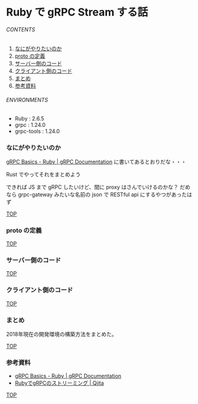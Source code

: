 # Ruby で gRPC Stream する話
<a id="top"></a>

###### CONTENTS

1. [なにがやりたいのか](#purpose)
1. [proto の定義](#define-proto)
1. [サーバー側のコード](#server)
1. [クライアント側のコード](#client)
1. [まとめ](#postscript)
1. [参考資料](#reference)


###### ENVIRONMENTS

- Ruby : 2.6.5
- grpc : 1.24.0
- grpc-tools : 1.24.0


<a id="purpose"></a>
### なにがやりたいのか

[gRPC Basics - Ruby | gRPC Documentation](https://grpc.io/docs/tutorials/basic/ruby/) に書いてあるとおりだな・・・

Rust でやってそれをまとめよう

できれば JS まで gRPC したいけど、間に proxy はさんでいけるのかな？
だめなら grpc-gateway みたいな名前の json で RESTful api にするやつがあったはず


[TOP](#top)
<a id="define-proto"></a>
### proto の定義


[TOP](#top)
<a id="server"></a>
### サーバー側のコード


[TOP](#top)
<a id="client"></a>
### クライアント側のコード


[TOP](#top)
<a id="postscript"></a>
### まとめ

2018年現在の開発環境の構築方法をまとめた。


[TOP](#top)
<a id="reference"></a>
### 参考資料

- [gRPC Basics - Ruby | gRPC Documentation](https://grpc.io/docs/tutorials/basic/ruby/)
- [RubyでgRPCのストリーミング | Qiita](https://qiita.com/yururit/items/bc7c0eda63d5fa30289a)


[TOP](#top)
